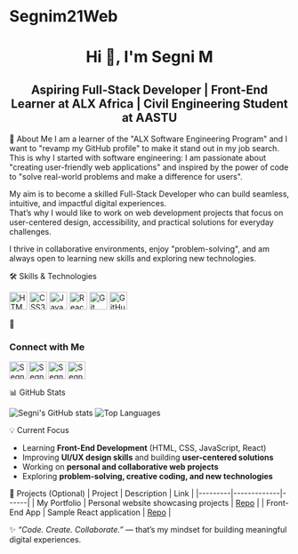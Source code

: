 # Segnim21Web
<!--
Personalized GitHub Profile for Segni M
-->

<h1 align="center">Hi 👋, I'm Segni M</h1>
<h2 align="center">Aspiring Full-Stack Developer | Front-End Learner at ALX Africa | Civil Engineering Student at AASTU</h2>

 🌟 About Me
I am a learner of the "ALX Software Engineering Program" and I want to "revamp my GitHub profile" to make it stand out in my job search.  
This is why I started with software engineering: I am passionate about "creating user-friendly web applications" and inspired by the power of code to "solve real-world problems and make a difference for users".  

My aim is to become a skilled Full-Stack Developer who can build seamless, intuitive, and impactful digital experiences.  
That’s why I would like to work on web development projects that focus on user-centered design, accessibility, and practical solutions for everyday challenges.  

I thrive in collaborative environments, enjoy "problem-solving", and am always open to learning new skills and exploring new technologies.  


  🛠️ Skills & Technologies
<p align="left">
  <img src="https://cdn.jsdelivr.net/npm/simple-icons@v3/icons/html5.svg" alt="HTML5" width="32px" />
  <img src="https://cdn.jsdelivr.net/npm/simple-icons@v3/icons/css3.svg" alt="CSS3" width="32px" />
  <img src="https://cdn.jsdelivr.net/npm/simple-icons@v3/icons/javascript.svg" alt="JavaScript" width="32px" />
  <img src="https://cdn.jsdelivr.net/npm/simple-icons@v3/icons/react.svg" alt="React" width="32px" />
  <img src="https://cdn.jsdelivr.net/npm/simple-icons@v3/icons/git.svg" alt="Git" width="32px" />
  <img src="https://cdn.jsdelivr.net/npm/simple-icons@v3/icons/github.svg" alt="GitHub" width="32px" />
</p>


 🤳 <h3>Connect with Me</h3>
<p align="left">
  <a href="https://www.youtube.com/@SegniMideksa-s7t3f" target="_blank">
    <img align="left" alt="Segnim | YouTube" width="32px" src="https://cdn.jsdelivr.net/npm/simple-icons@v3/icons/youtube.svg" />
  </a>
  <a href="https://twitter.com/SMideksa21" target="_blank">
    <img align="left" alt="Segnim | Twitter" width="32px" src="https://cdn.jsdelivr.net/npm/simple-icons@v3/icons/twitter.svg" />
  </a>
  <a href="https://www.linkedin.com/in/segni-mideksa21" target="_blank">
    <img align="left" alt="Segnim | LinkedIn" width="32px" src="https://cdn.jsdelivr.net/npm/simple-icons@v3/icons/linkedin.svg" />
  </a>
  <a href="https://www.instagram.com/segncot12" target="_blank">
    <img align="left" alt="Segnim | Instagram" width="32px" src="https://cdn.jsdelivr.net/npm/simple-icons@v3/icons/instagram.svg" />
  </a>
</p>
<br clear="both" />


📊 GitHub Stats
<p align="left">
  <img src="https://github-readme-stats.vercel.app/api?username=segnim21&show_icons=true&theme=tokyonight&hide_border=true" alt="Segni's GitHub stats" />
  <img src="https://github-readme-stats.vercel.app/api/top-langs/?username=segnim21&layout=compact&theme=tokyonight&hide_border=true" alt="Top Languages" />
</p>


  💡 Current Focus
- Learning **Front-End Development** (HTML, CSS, JavaScript, React)  
- Improving **UI/UX design skills** and building **user-centered solutions**  
- Working on **personal and collaborative web projects**  
- Exploring **problem-solving, creative coding, and new technologies**



 📝 Projects (Optional)
| Project | Description | Link |
|---------|-------------|------|
| My Portfolio | Personal website showcasing projects | [Repo](https://github.com/segnim21/my-portfolio) |
| Front-End App | Sample React application | [Repo](https://github.com/segnim21/frontend-app) |


✨ *“Code. Create. Collaborate.”* — that’s my mindset for building meaningful digital experiences.


<!--
**Segni Mideksa ** is a ✨ _special_ ✨ repository because its `README.md` (this file) appears on your GitHub profile.

Here are some ideas to get you started:

- 🔭 I’m currently working on ...
- 🌱 I’m currently learning ...
- 👯 I’m looking to collaborate on ...
- 🤔 I’m looking for help with ...
- 💬 Ask me about ...
- 📫 How to reach me: ...
- 😄 Pronouns: ...
- ⚡ Fun fact: ...
-->

